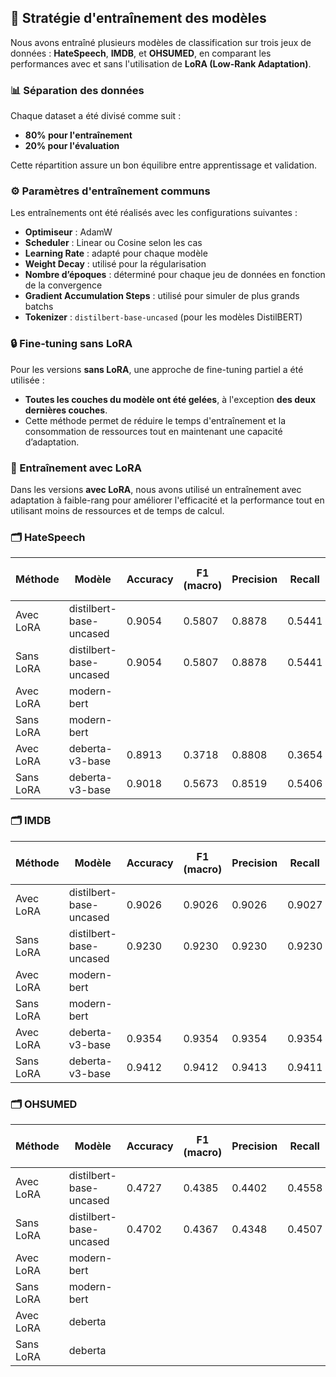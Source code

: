 ## 🧠 Stratégie d'entraînement des modèles

Nous avons entraîné plusieurs modèles de classification sur trois jeux de données : **HateSpeech**, **IMDB**, et **OHSUMED**, en comparant les performances avec et sans l'utilisation de **LoRA (Low-Rank Adaptation)**.

### 📊 Séparation des données
Chaque dataset a été divisé comme suit :
- **80% pour l'entraînement**
- **20% pour l'évaluation**

Cette répartition assure un bon équilibre entre apprentissage et validation.

### ⚙️ Paramètres d'entraînement communs
Les entraînements ont été réalisés avec les configurations suivantes :
- **Optimiseur** : AdamW
- **Scheduler** : Linear ou Cosine selon les cas
- **Learning Rate** : adapté pour chaque modèle
- **Weight Decay** : utilisé pour la régularisation
- **Nombre d’époques** : déterminé pour chaque jeu de données en fonction de la convergence
- **Gradient Accumulation Steps** : utilisé pour simuler de plus grands batchs
- **Tokenizer** : `distilbert-base-uncased` (pour les modèles DistilBERT)

### 🔒 Fine-tuning sans LoRA
Pour les versions **sans LoRA**, une approche de fine-tuning partiel a été utilisée :
- **Toutes les couches du modèle ont été gelées**, à l'exception **des deux dernières couches**.
- Cette méthode permet de réduire le temps d'entraînement et la consommation de ressources tout en maintenant une capacité d’adaptation.

### 🧩 Entraînement avec LoRA
Dans les versions **avec LoRA**, nous avons utilisé un entraînement avec adaptation à faible-rang pour améliorer l'efficacité et la performance tout en utilisant moins de ressources et de temps de calcul.

### 🗂️ HateSpeech


| **Méthode**     | **Modèle**              | **Accuracy** | **F1 (macro)** | **Precision** | **Recall** | **Loss** | **Epochs** | **Batch (train/eval)** | **LR**   | **Weight Decay** | **LoRA Config**            | **Tokenizer**              | **Temps/époque (s)** | **CO₂ (kg)** | **Grad Acc Steps** | **Warmup Steps** | **Scheduler** | **Max Grad Norm** | **Seed** | **GPU** |
|------------------|--------------------------|--------------|----------------|---------------|-------------|-----------|-------------|-------------------------|----------|------------------|----------------------------|-----------------------------|----------------------|--------------|--------------------|------------------|----------------|-------------------|----------|----------|
| Avec LoRA        | distilbert-base-uncased  | 0.9054       | 0.5807         | 0.8878        | 0.5441      | 0.3171    | 3           | 8 / 8                   | 5e-05    | 0.01             | r=8, α=16, dropout=0.1     | distilbert-base-uncased    | 225.9512             | 0.0010       | -                  | -                | -              | -                 | -        | T4       |
| Sans LoRA        | distilbert-base-uncased  | 0.9054       | 0.5807         | 0.8878        | 0.5441      | 0.3171    | 3           | 8 / 8                   | 5e-05    | 0.01             | non utilisé                | distilbert-base-uncased    | 225.9512             | 0.0010       | -                  | -                | -              | -                 | -        | T4       |
| Avec LoRA        | modern-bert              |              |                |               |             |           |             |                         |          |                  |                            |                             |                      |              |                    |                  |                |                   |          |          |
| Sans LoRA        | modern-bert              |              |                |               |             |           |             |                         |          |                  |                            |                             |                      |              |                    |                  |                |                   |          |          |
| Avec LoRA        | deberta-v3-base           | 0.8913       | 0.3718         | 0.8808        | 0.3654      | 0.3820    | 3           | 8 / 8                   | 5e-05    | 0.01             | r=8, α=16, dropout=0.1     | deberta-v3-base         | 468.1251             | 0.0071       | -                  | -                | -              | -                 | -        | T4       |
| Sans LoRA        | deberta-v3-base           | 0.9018       | 0.5673         | 0.8519        | 0.5406      | 0.3417    | 3           | 8 / 8                   | 5e-05    | 0.01             | non utilisé                | deberta-v3-base         | 252.1042             | 0.0037       | -                  | -                | -              | -                 | -        | T4       |

### 🗂️ IMDB

| **Méthode**     | **Modèle**              | **Accuracy** | **F1 (macro)** | **Precision** | **Recall** | **Loss** | **Epochs** | **Batch (train/eval)** | **LR**   | **Weight Decay** | **LoRA Config**            | **Tokenizer**              | **Temps/époque (s)** | **CO₂ (kg)** | **Grad Acc Steps** | **Warmup Steps** | **Scheduler** | **Max Grad Norm** | **Seed** | **GPU** |
|------------------|--------------------------|--------------|----------------|---------------|-------------|-----------|-------------|-------------------------|----------|------------------|----------------------------|-----------------------------|----------------------|--------------|--------------------|------------------|----------------|-------------------|----------|----------|
| Avec LoRA        | distilbert-base-uncased  | 0.9026       | 0.9026         | 0.9026        | 0.9027      | 0.2434    | 5           | 32 / 32                 | 3e-05    | 0.05             | r=8, α=16, dropout=0.1     | distilbert-base-uncased    | 1136.7510            | 0.0104       | 2                  | 1000             | COSINE         | 0.8               | 123      | T4       |
| Sans LoRA        | distilbert-base-uncased  | 0.9230       | 0.9230         | 0.9230        | 0.9230      | 0.1996    | 5           | 32 / 32                 | 3e-05    | 0.05             | non utilisé                | distilbert-base-uncased    | 733.0113             | 0.0067       | 2                  | 1000             | COSINE         | 0.8               | 123      | T4       |
| Avec LoRA        | modern-bert              |              |                |               |             |           |             |                         |          |                  |                            |                             |                      |              |                    |                  |                |                   |          |          |
| Sans LoRA        | modern-bert              |              |                |               |             |           |             |                         |          |                  |                            |                             |                      |              |                    |                  |                |                   |          |          |
| Avec LoRA        | deberta-v3-base           | 0.9354       | 0.9354         | 0.9354        | 0.9354      | 0.2160    | 1           | 8 / 8                   | 5e-05    | 0.01             | r=8, α=16, dropout=0.1     | deberta-v3-base         | 1220.1435            | 0.0138       | -                  | -                | -              | -                 | -        | T4       |
| Sans LoRA        | deberta-v3-base           | 0.9412       | 0.9412         | 0.9413        | 0.9411      | 0.1846    | 1           | 8 / 8                   | 5e-05    | 0.01             | non utilisé                | deberta-v3-base         | 709.3585             | 0.0080       | -                  | -                | -              | -                 | -        | T4       |

### 🗂️ OHSUMED

| **Méthode**     | **Modèle**              | **Accuracy** | **F1 (macro)** | **Precision** | **Recall** | **Loss** | **Epochs** | **Batch (train/eval)** | **LR**   | **Weight Decay** | **LoRA Config**            | **Tokenizer**              | **Temps/époque (s)** | **CO₂ (kg)** | **Grad Acc Steps** | **Warmup Steps** | **Scheduler** | **Max Grad Norm** | **Seed** | **GPU** |
|------------------|--------------------------|--------------|----------------|---------------|-------------|-----------|-------------|-------------------------|----------|------------------|----------------------------|-----------------------------|----------------------|--------------|--------------------|------------------|----------------|-------------------|----------|----------|
| Avec LoRA        | distilbert-base-uncased  | 0.4727       | 0.4385         | 0.4402        | 0.4558      | 1.5091    | 3           | 8 / 8                   | 5e-05    | 0.01             | r=8, α=16, dropout=0.1     | distilbert-base-uncased    | 1312.6677            | 0.0147       | -                  | -                | -              | -                 | -        | T4       |
| Sans LoRA        | distilbert-base-uncased  | 0.4702       | 0.4367         | 0.4348        | 0.4507      | 1.5054    | 3           | 8 / 8                   | 5e-05    | 0.01             | non utilisé                | distilbert-base-uncased    | 1229.2075            | 0.0184       | -                  | -                | -              | -                 | -        | T4       |
| Avec LoRA        | modern-bert              |              |                |               |             |           |             |                         |          |                  |                            |                             |                      |              |                    |                  |                |                   |          |          |
| Sans LoRA        | modern-bert              |              |                |               |             |           |             |                         |          |                  |                            |                             |                      |              |                    |                  |                |                   |          |          |
| Avec LoRA        | deberta                  |              |                |               |             |           |             |                         |          |                  |                            |                             |                      |              |                    |                  |                |                   |          |          |
| Sans LoRA        | deberta                  |              |                |               |             |           |             |                         |          |                  |                            |                             |                      |              |                    |                  |                |                   |          |          |